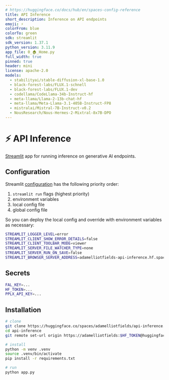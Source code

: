 ```yaml
---
# https://huggingface.co/docs/hub/en/spaces-config-reference
title: API Inference
short_description: Inference on API endpoints
emoji: ⚡
colorFrom: blue
colorTo: green
sdk: streamlit
sdk_version: 1.37.1
python_version: 3.11.9
app_file: 0_🏠_Home.py
full_width: true
pinned: true
header: mini
license: apache-2.0
models:
  - stabilityai/stable-diffusion-xl-base-1.0
  - black-forest-labs/FLUX.1-schnell
  - black-forest-labs/FLUX.1-dev
  - codellama/CodeLlama-34b-Instruct-hf
  - meta-llama/Llama-2-13b-chat-hf
  - meta-llama/Meta-Llama-3.1-405B-Instruct-FP8
  - mistralai/Mistral-7B-Instruct-v0.2
  - NousResearch/Nous-Hermes-2-Mixtral-8x7B-DPO
---
```

# ⚡ API Inference

[Streamlit](https://streamlit.io) app for running inference on generative AI endpoints.

## Configuration

Streamlit [configuration](https://docs.streamlit.io/develop/concepts/configuration/options) has the following priority order:
1. `streamlit run` flags (highest priority)
2. environment variables
3. local config file
4. global config file

So you can deploy the local config and override with environment variables as necessary:

```bash
STREAMLIT_LOGGER_LEVEL=error
STREAMLIT_CLIENT_SHOW_ERROR_DETAILS=false
STREAMLIT_CLIENT_TOOLBAR_MODE=viewer
STREAMLIT_SERVER_FILE_WATCHER_TYPE=none
STREAMLIT_SERVER_RUN_ON_SAVE=false
STREAMLIT_BROWSER_SERVER_ADDRESS=adamelliotfields-api-inference.hf.space
```

## Secrets

```bash
FAL_KEY=...
HF_TOKEN=...
PPLX_API_KEY=...
```

## Installation

```sh
# clone
git clone https://huggingface.co/spaces/adamelliotfields/api-inference.git
cd api-inference
git remote set-url origin https://adamelliotfields:$HF_TOKEN@huggingface.co/spaces/adamelliotfields/api-inference

# install
python -m venv .venv
source .venv/bin/activate
pip install -r requirements.txt

# run
python app.py
```
